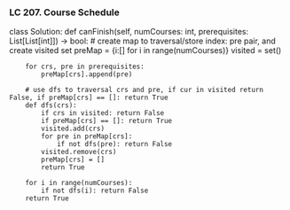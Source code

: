 ### LC 207. Course Schedule
class Solution:
    def canFinish(self, numCourses: int, prerequisites: List[List[int]]) -> bool:
        # create map to traversal/store index: pre pair, and create visited set
        preMap = {i:[] for i in range(numCourses)}
        visited = set()

        for crs, pre in prerequisites:
            preMap[crs].append(pre)
        
        # use dfs to traversal crs and pre, if cur in visited return False, if preMap[crs] == []: return True
        def dfs(crs):
            if crs in visited: return False
            if preMap[crs] == []: return True
            visited.add(crs)
            for pre in preMap[crs]:
                if not dfs(pre): return False
            visited.remove(crs)
            preMap[crs] = []
            return True
        
        for i in range(numCourses):
            if not dfs(i): return False
        return True